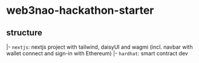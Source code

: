 # web3nao-hackathon-starter

## structure

|- `nextjs`: nextjs project with tailwind, daisyUI and wagmi (incl. navbar with wallet connect and sign-in with Ethereum)
|- `hardhat`: smart contract dev
